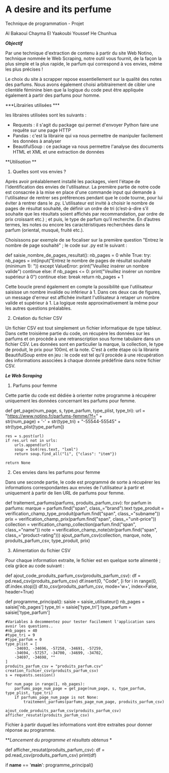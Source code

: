 # A desire and its perfume
Technique de programmation - Projet

Al Bakaoui Chayma
El Yaakoubi Youssef
He Chunhua

***Objectif***

Par une technique d'extraction de contenu à partir du site Web Notino, technique nommée le Web Scraping, notre outil vous fournit, de la façon la plus simple et la plus rapide, le parfum qui correspond à vos envies, même les plus précises ! 

Le choix du site à scrapper repose essentiellement sur la qualité des notes des parfums. Nous avons également choisi arbitrairement de cibler une clientèle féminine bien que la logique du code peut être appliquée également à partir des parfums pour homme. 

***Librairies utilisées ***

les libraires utilisées sont les suivants : 
- Requests : il s'agit du package qui permet d'envoyer Python faire une requête sur une page HTTP
- Pandas : c'est la librairie qui va nous permettre de manipuler facilement les données à analyser
- BeautifulSoup : ce package va nous permettre l'analyse des documents HTML et XML et une extraction de données

***Utilisation* **

1. Quelles sont vos envies ? 

Après avoir préalablement installé les packages, vient l'étape de l'identification des envies de l'utilisateur. La première partie de notre code est consacrée à la mise en place d'une commande input qui demande à l'utilisateur de rentrer ses préférences pendant que le code tourne, pour lui éviter à rentrer dans le .py. L’utilisateur est invité à choisir le nombre de pages de résultat souhaité, de définir un ordre de tri (c’est-à-dire s’il souhaite que les résultats soient affichés par recommandation, par ordre de prix croissant etc.) ; et puis, le type de parfum qu’il recherche. En d’autres termes, les notes ou encore les caractéristiques recherchées dans le parfum (oriental, musqué, fruité etc.). 

Choisissons par exemple de se focaliser sur la première question "Entrez le nombre de page souhaité" ; le code sur .py est le suivant : 

def saisie_nombre_de_pages_resultat():
    nb_pages = 0
    while True:
        try:
            nb_pages = int(input("Entrez le nombre de pages de résultat souhaité (minimum 1): "))
        except ValueError:
            print("Veuillez insérer un nombre valide")
            continue
        else:
            if nb_pages <= 0:
                print("Veuillez insérer un nombre supérieur à 0")
                continue
            else:
                break
    return nb_pages + 1

Cette boucle prend également en compte la possibilité que l'utilisateur saisisse un nombre invalide ou inférieur à 1. Dans ces deux cas de figures, un message d'erreur est affichée invitant l'utilisateur à retaper un nombre valide et supérieur à 1. La logique reste approximativement la même pour les autres questions préalables. 

2. Création du fichier CSV 

Un fichier CSV est tout simplement un fichier informatique de type tableur. Dans cette troisième partie du code, on récupère les données sur les parfums et on procède à une retranscription sous forme tabulaire dans un fichier CSV. Les données sont en particulier la marque, la collection, le type de produit, le prix pour 100mL et la note. C'est à cette étape où la librairie BeautifulSoup entre en jeu : le code est tel qu'il procède à une récupération des informations associées à chaque donnée prédéfinie dans notre fichier CSV. 

***Le Web Scraping***

1. Parfums pour femme

Cette partie du code est dédiée à orienter notre programme à récupérer uniquement les données concernant les parfums pour femme. 

def get_page(num_page, s, type_parfum, type_plist, type_tri):
    url = "https://www.notino.fr/parfums-femme/?f=" + \
          str(num_page) + '-' + str(type_tri) + "-55544-55545" + str(type_plist[type_parfum])

    res = s.post(url)
    if res.url not in urls:
        urls.append(url)
        soup = bs4(res.text, "lxml")
        return soup.find_all("li", {"class": "item"})

    return None

2. Ces envies dans les parfums pour femme

Dans une seconde partie, le code est programmé de sorte à récupérer les informations correspondantes aux envies de l'utilisateur à partir et uniquement à partir de lien URL de parfums pour femme. 

def traitement_parfums(parfums, produits_parfum_csv):
    for parfum in parfums:
        marque = parfum.find("span", class_="brand").text
        type_produit = verification_champ_type_produit(parfum.find("span", class_="subname"))
        prix = verification_champ_prix(parfum.find("span", class_="unit-price"))
        collection = verification_champ_collection(parfum.find("span", class_="name"))
        note = verification_champ_note(str(parfum.find("span", class_="product-rating")))
        ajout_parfum_csv(collection, marque, note, produits_parfum_csv, type_produit, prix)

3. Alimentation du fichier CSV 

Pour chaque information extraite, le fichier est en quelque sorte alimenté ; cela grâce au code suivant : 

def ajout_code_produits_parfum_csv(produits_parfum_csv):
    df = pd.read_csv(produits_parfum_csv)
    df.insert(0, "Code", [i for i in range(0, df.index.stop)])
    df.to_csv(produits_parfum_csv, mode='w+', index=False, header=True)



def programme_principal():
    saisie = saisie_utilisateur()
    nb_pages = saisie['nb_pages']
    type_tri = saisie['type_tri']
    type_parfum = saisie['type_parfum']

    #Variables à decommentez pour tester facilement l'application sans avoir les questions..
    #nb_pages = 40
    #type_tri = 9
    #type_parfum = 0
    type_plist = [
        -34693, -34696, -57258, -34691, -57259,
        -34694, -57257, -34700, -34699, -34702,
        -34697, -34698, ""
    ]
    produits_parfum_csv = "produits_parfum.csv"
    creation_fichier_csv(produits_parfum_csv)
    s = requests.session()

    for num_page in range(1, nb_pages):
        parfums_page_num_page = get_page(num_page, s, type_parfum, type_plist, type_tri)
        if parfums_page_num_page is not None:
            traitement_parfums(parfums_page_num_page, produits_parfum_csv)
            
    ajout_code_produits_parfum_csv(produits_parfum_csv)
    afficher_resutat(produits_parfum_csv)

Fichier à partir duquel les informations vont être extraites pour donner réponse au programme. 

***Lancement du programme et résultats obtenus* * 

def afficher_resutat(produits_parfum_csv):
    df = pd.read_csv(produits_parfum_csv)
    print(df)

if __name__ == '__main__':
    programme_principal()

